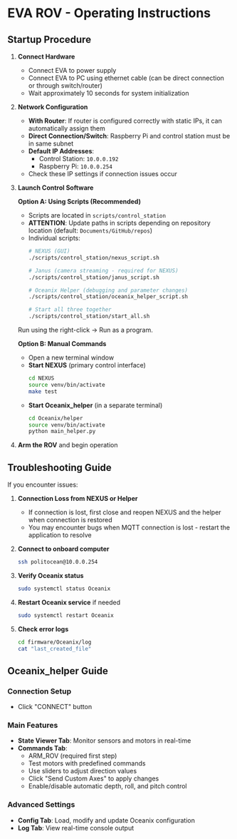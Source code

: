 # EVA ROV - Operating Instructions

## Startup Procedure

1. **Connect Hardware**
   - Connect EVA to power supply
   - Connect EVA to PC using ethernet cable (can be direct connection or through switch/router)
   - Wait approximately 10 seconds for system initialization

2. **Network Configuration**
   - **With Router**: If router is configured correctly with static IPs, it can automatically assign them
   - **Direct Connection/Switch**: Raspberry Pi and control station must be in same subnet
   - **Default IP Addresses**:
     - Control Station: `10.0.0.192`
     - Raspberry Pi: `10.0.0.254`
   - Check these IP settings if connection issues occur

3. **Launch Control Software**
   
   **Option A: Using Scripts (Recommended)**
   - Scripts are located in `scripts/control_station`
   - **ATTENTION**: Update paths in scripts depending on repository location (default: `Documents/GitHub/repos`)
   - Individual scripts:
     ```bash
     # NEXUS (GUI)
     ./scripts/control_station/nexus_script.sh
     
     # Janus (camera streaming - required for NEXUS)
     ./scripts/control_station/janus_script.sh
     
     # Oceanix Helper (debugging and parameter changes)
     ./scripts/control_station/oceanix_helper_script.sh
     
     # Start all three together
     ./scripts/control_station/start_all.sh
     ```

   Run using the right-click -> Run as a program.
   
   **Option B: Manual Commands**
   - Open a new terminal window
   - **Start NEXUS** (primary control interface)
     ```bash
     cd NEXUS
     source venv/bin/activate
     make test
     ```
   - **Start Oceanix_helper** (in a separate terminal)
     ```bash
     cd Oceanix/helper
     source venv/bin/activate
     python main_helper.py
     ```

4. **Arm the ROV** and begin operation

## Troubleshooting Guide

If you encounter issues:

1. **Connection Loss from NEXUS or Helper**
   - If connection is lost, first close and reopen NEXUS and the helper when connection is restored
   - You may encounter bugs when MQTT connection is lost - restart the application to resolve

2. **Connect to onboard computer**
   ```bash
   ssh politocean@10.0.0.254
   ```

3. **Verify Oceanix status**
   ```bash
   sudo systemctl status Oceanix
   ```

4. **Restart Oceanix service** if needed
   ```bash
   sudo systemctl restart Oceanix
   ```

5. **Check error logs**
   ```bash
   cd firmware/Oceanix/log
   cat "last_created_file"
   ```

## Oceanix_helper Guide

### Connection Setup
- Click "CONNECT" button

### Main Features
- **State Viewer Tab**: Monitor sensors and motors in real-time
- **Commands Tab**:
  - ARM_ROV (required first step)
  - Test motors with predefined commands
  - Use sliders to adjust direction values
  - Click "Send Custom Axes" to apply changes
  - Enable/disable automatic depth, roll, and pitch control

### Advanced Settings
- **Config Tab**: Load, modify and update Oceanix configuration
- **Log Tab**: View real-time console output